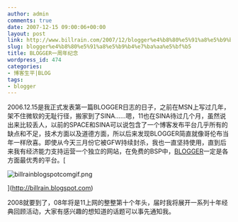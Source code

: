 ```yaml
---
author: admin
comments: true
date: 2007-12-15 09:00:06+00:00
layout: post
link: http://www.billrain.com/2007/12/blogger%e4%b8%80%e5%91%a8%e5%b9%b4%e7%ba%aa%e5%bf%b5/
slug: blogger%e4%b8%80%e5%91%a8%e5%b9%b4%e7%ba%aa%e5%bf%b5
title: BLOGGER一周年纪念
wordpress_id: 474
categories:
- 博客生平|BLOG
tags:
- blogger
---
```


2006.12.15是我正式发表第一篇BLOGGER日志的日子，之前在MSN上写过几年，架不住微软的无耻行径，搬家到了SINA……嗯，11也在SINA待过几个月，虽然说出来比较丢人，以前的SPACE和SINA可以说包含了一个博客发布平台几乎所有的缺点和不足，技术方面以及道德方面，所以后来发现BLOGGER简直就像哥伦布当年一样欣喜。即使从今天三月份它被GFW持续封杀，我也一直坚持使用，直到后来我有经济能力支持运营一个独立的网站，在免费的BSP中，[BLOGGER](http://www.blogger.com/home)一定是各方面最优秀的平台。[


![billrainblogspotcomgif.png](http://www.billrain.com/wp-content/uploads/2007/12/billrainblogspotcomgif.png)



](http://billrain.blogspot.com)

2008就要到了，08年将是11上网的整整第十个年头，届时我将展开一系列十年经典回顾活动，大家有感兴趣的想知道的话题可以事先通知我。
